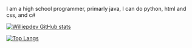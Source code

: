 

I am a high school programmer, primarly java, I can do python, html and css, and c#

[![Williepdev GitHub stats](https://github-readme-stats.vercel.app/api?username=Williepdev)](https://github.com/anuraghazra/github-readme-stats)

[![Top Langs](https://github-readme-stats.vercel.app/api/top-langs/?username=Williepdev)](https://github.com/anuraghazra/github-readme-stats)
<!---
Williepdev/Williepdev is a ✨ special ✨ repository because its `README.md` (this file) appears on your GitHub profile.
You can click the Preview link to take a look at your changes.
--->
